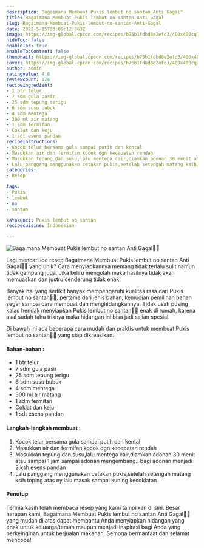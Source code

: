 ```yaml
---
description: Bagaimana Membuat Pukis lembut no santan Anti Gagal"
title: Bagaimana Membuat Pukis lembut no santan Anti Gagal
slug: Bagaimana-Membuat-Pukis-lembut-no-santan-Anti-Gagal
date: 2022-5-15T03:09:12.063Z
image: https://img-global.cpcdn.com/recipes/b75b1fdbd8e2efd3/400x400cq70/photo.jpg
hideToc: false
enableToc: true
enableTocContent: false
thumbnail: https://img-global.cpcdn.com/recipes/b75b1fdbd8e2efd3/400x400cq70/photo.jpg
cover: https://img-global.cpcdn.com/recipes/b75b1fdbd8e2efd3/400x400cq70/photo.jpg
author: admin
ratingvalue: 4.8
reviewcount: 124
recipeingredient:
- 1 btr telur
- 7 sdm gula pasir
- 25 sdm tepung terigu
- 6 sdm susu bubuk
- 4 sdm mentega
- 300 ml air matang
- 1 sdm fermifan
- Coklat dan keju
- 1 sdt esens pandan
recipeinstructions:
- Kocok telur bersama gula sampai putih dan kental
- Masukkan air dan fermifan,kocok dgn kecepatan rendah
- Masukkan tepung dan susu,lalu mentega cair,diamkan adonan 30 menit atau sampai 1 jam sampai adonan mengembang.. bagi adonan menjadi 2,ksh esens pandan
- Lalu panggang menggunakan cetakan pukis,setelah setengah matang ksih toping atas ny,lalu masak sampai kuning kecoklatan
categories:
- Resep

tags:
- Pukis
- lembut
- no
- santan

katakunci: Pukis lembut no santan
recipecuisine: Indonesian

---
```


![Bagaimana Membuat Pukis lembut no santan Anti Gagal👩‍🍳](https://img-global.cpcdn.com/recipes/b75b1fdbd8e2efd3/400x400cq70/photo.jpg)

Lagi mencari ide resep Bagaimana Membuat Pukis lembut no santan Anti Gagal👩‍🍳 yang unik? Cara menyiapkannya memang tidak terlalu sulit namun tidak gampang juga. Jika keliru mengolah maka hasilnya tidak akan memuaskan dan justru cenderung tidak enak.

Banyak hal yang sedikit banyak mempengaruhi kualitas rasa dari Pukis lembut no santan👩‍🍳, pertama dari jenis bahan, kemudian pemilihan bahan segar sampai cara membuat dan menghidangkannya. Tidak usah pusing kalau hendak menyiapkan Pukis lembut no santan👩‍🍳 enak di rumah, karena asal sudah tahu triknya maka hidangan ini bisa jadi sajian spesial.

Di bawah ini ada beberapa cara mudah dan praktis untuk membuat Pukis lembut no santan👩‍🍳 yang siap dikreasikan.

<!--inarticleads1-->

#### Bahan-bahan :

- 1 btr telur
- 7 sdm gula pasir
- 25 sdm tepung terigu
- 6 sdm susu bubuk
- 4 sdm mentega
- 300 ml air matang
- 1 sdm fermifan
- Coklat dan keju
- 1 sdt esens pandan

<!--inarticleads2-->

#### Langkah-langkah membuat :

1. Kocok telur bersama gula sampai putih dan kental
1. Masukkan air dan fermifan,kocok dgn kecepatan rendah
1. Masukkan tepung dan susu,lalu mentega cair,diamkan adonan 30 menit atau sampai 1 jam sampai adonan mengembang.. bagi adonan menjadi 2,ksh esens pandan
1. Lalu panggang menggunakan cetakan pukis,setelah setengah matang ksih toping atas ny,lalu masak sampai kuning kecoklatan

#### Penutup

Terima kasih telah membaca resep yang kami tampilkan di sini. Besar harapan kami, Bagaimana Membuat Pukis lembut no santan Anti Gagal👩‍🍳 yang mudah di atas dapat membantu Anda menyiapkan hidangan yang enak untuk keluarga/teman maupun menjadi inspirasi bagi Anda yang berkeinginan untuk berjualan makanan. Semoga bermanfaat dan selamat mencoba!